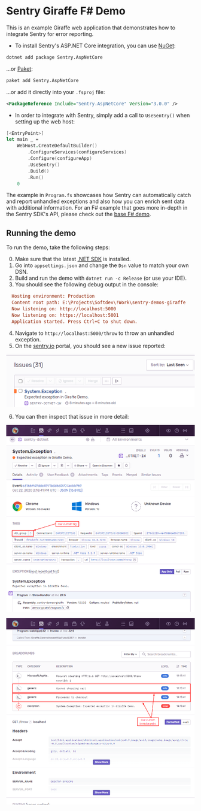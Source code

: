 # Sentry Giraffe F# Demo

This is an example Giraffe web application that demonstrates how to integrate Sentry for error reporting.

- To install Sentry's ASP.NET Core integration, you can use [NuGet](https://www.nuget.org/packages/Sentry):

```bash
dotnet add package Sentry.AspNetCore
```

...or [Paket](https://fsprojects.github.io/Paket):

```bash
paket add Sentry.AspNetCore
```

...or add it directly into your `.fsproj` file:

```xml
<PackageReference Include="Sentry.AspNetCore" Version="3.0.0" />
```

- In order to integrate with Sentry, simply add a call to `UseSentry()` when setting up the web host:

```fsharp
[<EntryPoint>]
let main _ =
    WebHost.CreateDefaultBuilder()
        .ConfigureServices(configureServices)
        .Configure(configureApp)
        .UseSentry()
        .Build()
        .Run()
    0
```

The example in `Program.fs` showcases how Sentry can automatically catch and report unhandled exceptions and also how you can enrich sent data with additional information.
For an F# example that goes more in-depth in the Sentry SDK's API, please check out the [base F# demo](https://github.com/sentry-demos/fsharp).

## Running the demo

To run the demo, take the following steps:

0. Make sure that the latest [.NET SDK](https://dotnet.microsoft.com/download) is installed.
1. Go into `appsettings.json` and change the `Dsn` value to match your own DSN.
2. Build and run the demo with `dotnet run -c Release` (or use your IDE).
3. You should see the following debug output in the console:

```ini
  Hosting environment: Production
  Content root path: E:\Projects\Softdev\!Work\sentry-demos-giraffe
  Now listening on: http://localhost:5000
  Now listening on: https://localhost:5001
  Application started. Press Ctrl+C to shut down.
```

4. Navigate to `http://localhost:5000/throw` to throw an unhandled exception.
5. On the [sentry.io](https://sentry.io) portal, you should see a new issue reported:

![Output on the Sentry portal](.assets/sentry-website-output.png)

6. You can then inspect that issue in more detail:

![Event details 1](.assets/sentry-website-event-1.png)

![Event details 2](.assets/sentry-website-event-2.png)
